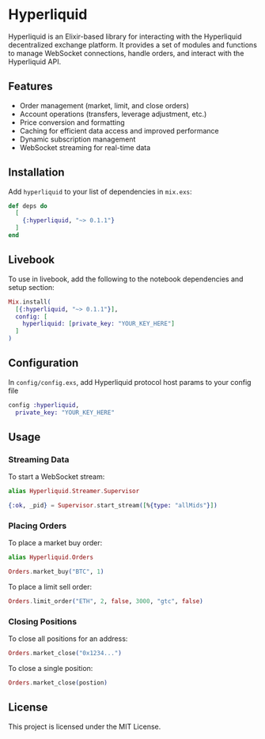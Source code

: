 # Hyperliquid

Hyperliquid is an Elixir-based library for interacting with the Hyperliquid decentralized exchange platform. It provides a set of modules and functions to manage WebSocket connections, handle orders, and interact with the Hyperliquid API.

## Features

- Order management (market, limit, and close orders)
- Account operations (transfers, leverage adjustment, etc.)
- Price conversion and formatting
- Caching for efficient data access and improved performance
- Dynamic subscription management
- WebSocket streaming for real-time data

## Installation

Add `hyperliquid` to your list of dependencies in `mix.exs`:

```elixir
def deps do
  [
    {:hyperliquid, "~> 0.1.1"}
  ]
end
```

## Livebook

To use in livebook, add the following to the notebook dependencies and setup section:

```elixir
Mix.install(
  [{:hyperliquid, "~> 0.1.1"}],
  config: [
    hyperliquid: [private_key: "YOUR_KEY_HERE"]
  ]
)
```

## Configuration

In `config/config.exs`, add Hyperliquid protocol host params to your config file

```elixir
config :hyperliquid,
  private_key: "YOUR_KEY_HERE"
```

## Usage

### Streaming Data
To start a WebSocket stream:

```elixir
alias Hyperliquid.Streamer.Supervisor

{:ok, _pid} = Supervisor.start_stream([%{type: "allMids"}])
```
### Placing Orders
To place a market buy order:

```elixir
alias Hyperliquid.Orders

Orders.market_buy("BTC", 1)
```

To place a limit sell order:

```elixir
Orders.limit_order("ETH", 2, false, 3000, "gtc", false)
```

### Closing Positions
To close all positions for an address:
```elixir
Orders.market_close("0x1234...")
```

To close a single position:
```elixir
Orders.market_close(postion)
```

## License
This project is licensed under the MIT License.

